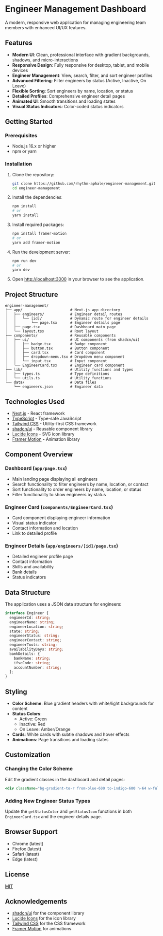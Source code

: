 # Engineer Management Dashboard

A modern, responsive web application for managing engineering team members with enhanced UI/UX features.


## Features

- **Modern UI**: Clean, professional interface with gradient backgrounds, shadows, and micro-interactions
- **Responsive Design**: Fully responsive for desktop, tablet, and mobile devices
- **Engineer Management**: View, search, filter, and sort engineer profiles
- **Advanced Filtering**: Filter engineers by status (Active, Inactive, On Leave)
- **Flexible Sorting**: Sort engineers by name, location, or status
- **Detailed Profiles**: Comprehensive engineer detail pages
- **Animated UI**: Smooth transitions and loading states
- **Visual Status Indicators**: Color-coded status indicators

## Getting Started

### Prerequisites

- Node.js 16.x or higher
- npm or yarn

### Installation

1. Clone the repository:
   ```bash
   git clone https://github.com/rhythm-aphale/engineer-management.git
   cd engineer-management
   ```

2. Install the dependencies:
   ```bash
   npm install
   # or
   yarn install
   ```

3. Install required packages:
   ```bash
   npm install framer-motion
   # or
   yarn add framer-motion
   ```

4. Run the development server:
   ```bash
   npm run dev
   # or
   yarn dev
   ```

5. Open [http://localhost:3000](http://localhost:3000) in your browser to see the application.

## Project Structure

```
engineer-management/
├── app/                      # Next.js app directory
│   ├── engineers/            # Engineer detail routes
│   │   └── [id]/             # Dynamic route for engineer details
│   │       └── page.tsx      # Engineer details page
│   ├── page.tsx              # Dashboard main page
│   └── layout.tsx            # Root layout
├── components/               # Reusable components
│   ├── ui/                   # UI components (from shadcn/ui)
│   │   ├── badge.tsx         # Badge component
│   │   ├── button.tsx        # Button component
│   │   ├── card.tsx          # Card component
│   │   ├── dropdown-menu.tsx # Dropdown menu component
│   │   └── input.tsx         # Input component
│   └── EngineerCard.tsx      # Engineer card component
├── lib/                      # Utility functions and types
│   ├── types.ts              # Type definitions
│   └── utils.ts              # Utility functions
└── data/                     # Data files
    └── engineers.json        # Engineer data
```

## Technologies Used

- [Next.js](https://nextjs.org/) - React framework
- [TypeScript](https://www.typescriptlang.org/) - Type-safe JavaScript
- [Tailwind CSS](https://tailwindcss.com/) - Utility-first CSS framework
- [shadcn/ui](https://ui.shadcn.com/) - Reusable component library
- [Lucide Icons](https://lucide.dev/) - SVG icon library
- [Framer Motion](https://www.framer.com/motion/) - Animation library

## Component Overview

### Dashboard (`app/page.tsx`)
- Main landing page displaying all engineers
- Search functionality to filter engineers by name, location, or contact
- Sort functionality to order engineers by name, location, or status
- Filter functionality to show engineers by status

### Engineer Card (`components/EngineerCard.tsx`)
- Card component displaying engineer information
- Visual status indicator
- Contact information and location
- Link to detailed profile

### Engineer Details (`app/engineers/[id]/page.tsx`)
- Detailed engineer profile page
- Contact information
- Skills and availability
- Bank details
- Status indicators

## Data Structure

The application uses a JSON data structure for engineers:

```typescript
interface Engineer {
  engineerId: string;
  engineerName: string;
  engineerLocation: string;
  state: string;
  engineerStatus: string;
  engineerContact: string;
  engineerTools: string;
  availabilityDays: string;
  bankDetails: {
    bankName: string;
    ifscCode: string;
    accountNumber: string;
  };
}
```

## Styling

- **Color Scheme**: Blue gradient headers with white/light backgrounds for content
- **Status Colors**:
  - Active: Green
  - Inactive: Red
  - On Leave: Amber/Orange
- **Cards**: White cards with subtle shadows and hover effects
- **Animations**: Page transitions and loading states

## Customization

### Changing the Color Scheme

Edit the gradient classes in the dashboard and detail pages:

```jsx
<div className="bg-gradient-to-r from-blue-600 to-indigo-600 h-64 w-full absolute top-0 left-0 -z-10" />
```

### Adding New Engineer Status Types

Update the `getStatusColor` and `getStatusIcon` functions in both `EngineerCard.tsx` and the engineer details page.

## Browser Support

- Chrome (latest)
- Firefox (latest)
- Safari (latest)
- Edge (latest)

## License

[MIT](LICENSE)

## Acknowledgements

- [shadcn/ui](https://ui.shadcn.com/) for the component library
- [Lucide Icons](https://lucide.dev/) for the icon library
- [Tailwind CSS](https://tailwindcss.com/) for the CSS framework
- [Framer Motion](https://www.framer.com/motion/) for animations
